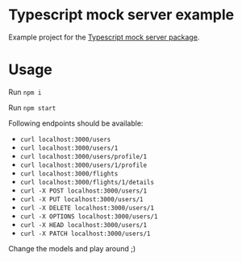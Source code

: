 #  Typescript mock server example

Example project for the [Typescript mock server package](https://github.com/GuyT07/typescript-mock-server).

# Usage
Run `npm i`

Run `npm start`

Following endpoints should be available:

- `curl localhost:3000/users`
- `curl localhost:3000/users/1`
- `curl localhost:3000/users/profile/1`
- `curl localhost:3000/users/1/profile`
- `curl localhost:3000/flights`
- `curl localhost:3000/flights/1/details`
- `curl -X POST localhost:3000/users/1`
- `curl -X PUT localhost:3000/users/1`
- `curl -X DELETE localhost:3000/users/1`
- `curl -X OPTIONS localhost:3000/users/1`
- `curl -X HEAD localhost:3000/users/1`
- `curl -X PATCH localhost:3000/users/1`

Change the models and play around ;)
